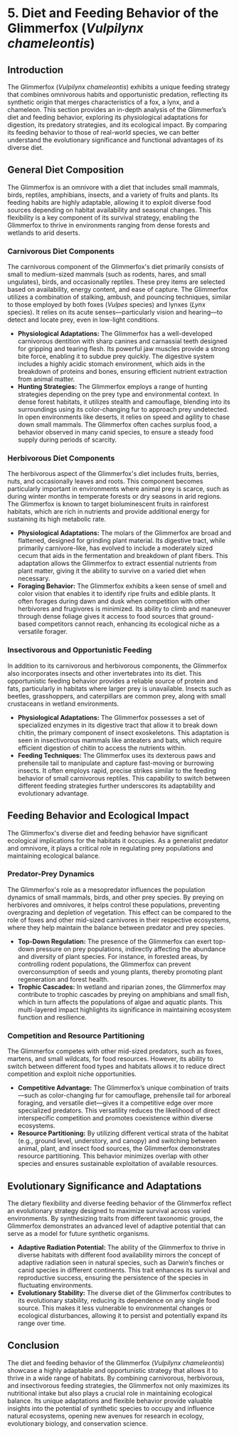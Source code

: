 # 5. Diet and Feeding Behavior of the Glimmerfox (*Vulpilynx chameleontis*)

## Introduction

The Glimmerfox (*Vulpilynx chameleontis*) exhibits a unique feeding strategy that combines omnivorous habits and opportunistic predation, reflecting its synthetic origin that merges characteristics of a fox, a lynx, and a chameleon. This section provides an in-depth analysis of the Glimmerfox’s diet and feeding behavior, exploring its physiological adaptations for digestion, its predatory strategies, and its ecological impact. By comparing its feeding behavior to those of real-world species, we can better understand the evolutionary significance and functional advantages of its diverse diet.

## General Diet Composition

The Glimmerfox is an omnivore with a diet that includes small mammals, birds, reptiles, amphibians, insects, and a variety of fruits and plants. Its feeding habits are highly adaptable, allowing it to exploit diverse food sources depending on habitat availability and seasonal changes. This flexibility is a key component of its survival strategy, enabling the Glimmerfox to thrive in environments ranging from dense forests and wetlands to arid deserts.

### Carnivorous Diet Components

The carnivorous component of the Glimmerfox's diet primarily consists of small to medium-sized mammals (such as rodents, hares, and small ungulates), birds, and occasionally reptiles. These prey items are selected based on availability, energy content, and ease of capture. The Glimmerfox utilizes a combination of stalking, ambush, and pouncing techniques, similar to those employed by both foxes (*Vulpes* species) and lynxes (*Lynx* species). It relies on its acute senses—particularly vision and hearing—to detect and locate prey, even in low-light conditions.

- **Physiological Adaptations:** The Glimmerfox has a well-developed carnivorous dentition with sharp canines and carnassial teeth designed for gripping and tearing flesh. Its powerful jaw muscles provide a strong bite force, enabling it to subdue prey quickly. The digestive system includes a highly acidic stomach environment, which aids in the breakdown of proteins and bones, ensuring efficient nutrient extraction from animal matter.
- **Hunting Strategies:** The Glimmerfox employs a range of hunting strategies depending on the prey type and environmental context. In dense forest habitats, it utilizes stealth and camouflage, blending into its surroundings using its color-changing fur to approach prey undetected. In open environments like deserts, it relies on speed and agility to chase down small mammals. The Glimmerfox often caches surplus food, a behavior observed in many canid species, to ensure a steady food supply during periods of scarcity.

### Herbivorous Diet Components

The herbivorous aspect of the Glimmerfox's diet includes fruits, berries, nuts, and occasionally leaves and roots. This component becomes particularly important in environments where animal prey is scarce, such as during winter months in temperate forests or dry seasons in arid regions. The Glimmerfox is known to target bioluminescent fruits in rainforest habitats, which are rich in nutrients and provide additional energy for sustaining its high metabolic rate.

- **Physiological Adaptations:** The molars of the Glimmerfox are broad and flattened, designed for grinding plant material. Its digestive tract, while primarily carnivore-like, has evolved to include a moderately sized cecum that aids in the fermentation and breakdown of plant fibers. This adaptation allows the Glimmerfox to extract essential nutrients from plant matter, giving it the ability to survive on a varied diet when necessary.
- **Foraging Behavior:** The Glimmerfox exhibits a keen sense of smell and color vision that enables it to identify ripe fruits and edible plants. It often forages during dawn and dusk when competition with other herbivores and frugivores is minimized. Its ability to climb and maneuver through dense foliage gives it access to food sources that ground-based competitors cannot reach, enhancing its ecological niche as a versatile forager.

### Insectivorous and Opportunistic Feeding

In addition to its carnivorous and herbivorous components, the Glimmerfox also incorporates insects and other invertebrates into its diet. This opportunistic feeding behavior provides a reliable source of protein and fats, particularly in habitats where larger prey is unavailable. Insects such as beetles, grasshoppers, and caterpillars are common prey, along with small crustaceans in wetland environments.

- **Physiological Adaptations:** The Glimmerfox possesses a set of specialized enzymes in its digestive tract that allow it to break down chitin, the primary component of insect exoskeletons. This adaptation is seen in insectivorous mammals like anteaters and bats, which require efficient digestion of chitin to access the nutrients within.
- **Feeding Techniques:** The Glimmerfox uses its dexterous paws and prehensile tail to manipulate and capture fast-moving or burrowing insects. It often employs rapid, precise strikes similar to the feeding behavior of small carnivorous reptiles. This capability to switch between different feeding strategies further underscores its adaptability and evolutionary advantage.

## Feeding Behavior and Ecological Impact

The Glimmerfox's diverse diet and feeding behavior have significant ecological implications for the habitats it occupies. As a generalist predator and omnivore, it plays a critical role in regulating prey populations and maintaining ecological balance.

### Predator-Prey Dynamics

The Glimmerfox's role as a mesopredator influences the population dynamics of small mammals, birds, and other prey species. By preying on herbivores and omnivores, it helps control these populations, preventing overgrazing and depletion of vegetation. This effect can be compared to the role of foxes and other mid-sized carnivores in their respective ecosystems, where they help maintain the balance between predator and prey species.

- **Top-Down Regulation:** The presence of the Glimmerfox can exert top-down pressure on prey populations, indirectly affecting the abundance and diversity of plant species. For instance, in forested areas, by controlling rodent populations, the Glimmerfox can prevent overconsumption of seeds and young plants, thereby promoting plant regeneration and forest health.
- **Trophic Cascades:** In wetland and riparian zones, the Glimmerfox may contribute to trophic cascades by preying on amphibians and small fish, which in turn affects the populations of algae and aquatic plants. This multi-layered impact highlights its significance in maintaining ecosystem function and resilience.

### Competition and Resource Partitioning

The Glimmerfox competes with other mid-sized predators, such as foxes, martens, and small wildcats, for food resources. However, its ability to switch between different food types and habitats allows it to reduce direct competition and exploit niche opportunities.

- **Competitive Advantage:** The Glimmerfox’s unique combination of traits—such as color-changing fur for camouflage, prehensile tail for arboreal foraging, and versatile diet—gives it a competitive edge over more specialized predators. This versatility reduces the likelihood of direct interspecific competition and promotes coexistence within diverse ecosystems.
- **Resource Partitioning:** By utilizing different vertical strata of the habitat (e.g., ground level, understory, and canopy) and switching between animal, plant, and insect food sources, the Glimmerfox demonstrates resource partitioning. This behavior minimizes overlap with other species and ensures sustainable exploitation of available resources.

## Evolutionary Significance and Adaptations

The dietary flexibility and diverse feeding behavior of the Glimmerfox reflect an evolutionary strategy designed to maximize survival across varied environments. By synthesizing traits from different taxonomic groups, the Glimmerfox demonstrates an advanced level of adaptive potential that can serve as a model for future synthetic organisms.

- **Adaptive Radiation Potential:** The ability of the Glimmerfox to thrive in diverse habitats with different food availability mirrors the concept of adaptive radiation seen in natural species, such as Darwin’s finches or canid species in different continents. This trait enhances its survival and reproductive success, ensuring the persistence of the species in fluctuating environments.
- **Evolutionary Stability:** The diverse diet of the Glimmerfox contributes to its evolutionary stability, reducing its dependence on any single food source. This makes it less vulnerable to environmental changes or ecological disturbances, allowing it to persist and potentially expand its range over time.

## Conclusion

The diet and feeding behavior of the Glimmerfox (*Vulpilynx chameleontis*) showcase a highly adaptable and opportunistic strategy that allows it to thrive in a wide range of habitats. By combining carnivorous, herbivorous, and insectivorous feeding strategies, the Glimmerfox not only maximizes its nutritional intake but also plays a crucial role in maintaining ecological balance. Its unique adaptations and flexible behavior provide valuable insights into the potential of synthetic species to occupy and influence natural ecosystems, opening new avenues for research in ecology, evolutionary biology, and conservation science.
